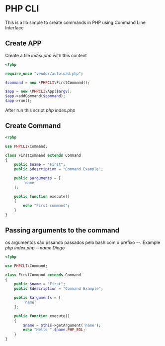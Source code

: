 # PHP CLI
This is a lib simple to create commands in PHP using Command Line Interface

## Create APP
Create a file *index.php* with this content
```php
<?php

require_once "vendor/autoload.php";

$command = new \PHPCLI\FirstCommand();

$app = new \PHPCLI\App($argv);
$app->addCommand($command);
$app->run();
```
After run this script *php index.php*

## Create Command
```php
<?php

use PHPCLI\Command;

class FirstCommand extends Command
{
    public $name = "First";
    public $description = "Command Example";

    public $arguments = [
        'name'
    ];

    public function execute()
    {
        echo "First command";
    }
}
```

## Passing arguments to the command
os argumentos são pssando passados pelo bash com o prefixo --. Example *php index.php --name Diogo*
```php
<?php

use PHPCLI\Command;

class FirstCommand extends Command
{
    public $name = "First";
    public $description = "Command Example";

    public $arguments = [
        'name'
    ];

    public function execute()
    {
        $name = $this->getArgument('name');
        echo "Hello ".$name.PHP_EOL;
    }
}
```